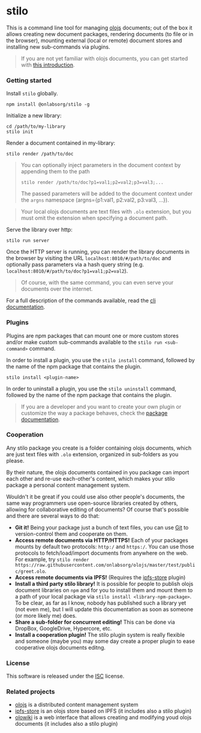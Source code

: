 # stilo
This is a command line tool for managing [olojs] documents; out of the box it 
allows creating new document packages, rendering documents (to file or in 
the browser), mounting external (local or remote) document stores and installing
new sub-commands via plugins.

> If you are not yet familiar with olojs documents, you can get started with 
> [this introduction](https://github.com/onlabsorg/olojs/blob/master/docs/document.md).

### Getting started
Install `stilo` globally.

```
npm install @onlabsorg/stilo -g
```

Initialize a new library:

```
cd /path/to/my-library
stilo init
```

Render a document contained in my-library:

```
stilo render /path/to/doc
```

>   You can optionally inject parameters in the document context by appending
>   them to the path
>
>   `stilo render /path/to/doc?p1=val1;p2=val2;p3=val3;...`
>
>   The passed parameters will be added to the document context under the `argns`
>   namespace (argns={p1:val1, p2:val2, p3:val3, ...}).

>   Your local olojs documents are text files with `.olo` extension, but you 
>   must omit the extension when specifying a document path.

Serve the library over http:

```
stilo run server
```

Once the HTTP server is running, you can render the library documents in the browser
by visiting the URL `localhost:8010/#/path/to/doc` and optionally pass parameters
via a hash query string (e.g. `localhost:8010/#/path/to/doc?p1=val1;p2=val2`).

>   Of course, with the same command, you can even serve your documents over
>   the internet.

For a full description of the commands available, read the
[cli documentation](./docs/cli.md).


### Plugins
Plugins are npm packages that can mount one or more custom stores and/or make
custom sub-commands available to the `stilo run <sub-command>` command.

In order to install a plugin, you use the `stilo install` command, followed
by the name of the npm package that contains the plugin.

```
stilo install <plugin-name>
```

In order to uninstall a plugin, you use the `stilo uninstall` command, followed
by the name of the npm package that contains the plugin.

> If you are a developer and you want to create your own plugin or customize the
> way a package behaves, check the [package documentation](./package-template/README.md).


### Cooperation
Any stilo package you create is a folder containing olojs documents, which are
just text files with `.olo` extension, organized in sub-folders as you please.

By their nature, the olojs documents contained in you package can import 
each other and re-use each-other's content, which makes your stilo package a 
personal content management system. 

Wouldn't it be great if you could use also other people's documents, the same 
way programmers use open-source libraries created by others, allowing for 
collaborative editing of documents? Of course that's possible and there are 
several ways to do that:

* **Git it!** Being your package just a bunch of text files, you can use
  [Git](https://git-scm.com/) to version-control them and cooperate on them.
* **Access remote documents via HTTP/HTTPS!** Each of your packages mounts by
  default two protocols: `http:/` and `https:/`. You can use those protocols to 
  fetch/load/import documents from anywhere on the web.
  For example, try `stilo render https://raw.githubusercontent.com/onlabsorg/olojs/master/test/public/greet.olo`.
* **Access remote documents via IPFS!** (Requires the [ipfs-store] plugin)
* **Install a third party stilo library!** It is possible for people to publish
  olojs document libraries on `npm` and for you to install them and mount them 
  to a path of your local package via `stilo install <library-npm-package>`. To
  be clear, as far as I know, nobody has published such a library yet (not even me),
  but I will update this documentation as soon as someone (or more likely me)
  does.
* **Share a sub-folder for concurrent editing!** This can be done via DropBox,
  GoogleDrive, Hypercore, etc.
* **Install a cooperation plugin!** The stilo plugin system is really flexible
  and someone (maybe you) may some day create a proper plugin to ease 
  cooperative olojs documents editng.


### License
This software is released under the [ISC](https://opensource.org/licenses/ISC) 
license.


### Related projects
* [olojs] is a distributed content management system
* [ipfs-store] is an olojs store based on IPFS (it includes also a stilo plugin)
* [olowiki] is a web interface that allows creating and modifying youd olojs 
  documents (it includes also a stilo plugin)


[olojs]: https://github.com/onlabsorg/olojs
[ipfs-store]: https://github.com/onlabsorg/ipfs-store
[olowiki]: https://github.com/onlabsorg/olowiki